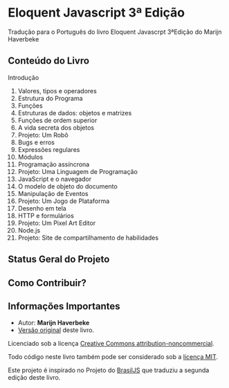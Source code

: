# Eloquent Javascript 3ª Edição

Tradução para o Português do livro Eloquent Javascrpt 3ªEdição do Marijn Haverbeke

## Conteúdo do Livro

Introdução

1. Valores, tipos e operadores
2. Estrutura do Programa
3. Funções
4. Estruturas de dados: objetos e matrizes
5. Funções de ordem superior
6. A vida secreta dos objetos
7. Projeto: Um Robô
8. Bugs e erros
9. Expressões regulares
10. Módulos
11. Programação assíncrona
12. Projeto: Uma Linguagem de Programação
13. JavaScript e o navegador
14. O modelo de objeto do documento
15. Manipulação de Eventos
16. Projeto: Um Jogo de Plataforma
17. Desenho em tela
18. HTTP e formulários
19. Projeto: Um Pixel Art Editor
20. Node.js
21. Projeto: Site de compartilhamento de habilidades



## Status Geral do Projeto



## Como Contribuir?



## Informações Importantes



- Autor: **Marijn Haverbeke**
- [Versão original](http://eloquentjavascript.net/) deste livro.

Licenciado sob a licença [Creative Commons attribution-noncommercial](http://creativecommons.org/licenses/by-nc/3.0/).

Todo código neste livro também pode ser considerado sob a [licença MIT](http://opensource.org/licenses/MIT).

Este projeto é inspirado no Projeto do [BrasilJS](https://github.com/braziljs) que traduziu a segunda edição deste livro.